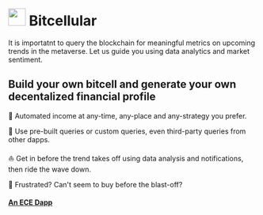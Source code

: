 #  <img src="https://user-images.githubusercontent.com/61543012/194735854-e0c905d3-5c24-4699-8a70-901af3aa685e.png" height="35" width="35" align-items="center" justify-content="center" /> Bitcellular
It is importatnt to query the blockchain for meaningful metrics on upcoming trends in the metaverse. Let us guide you using data analytics and market sentiment.

## Build your own bitcell and generate your own decentalized financial profile

📍 Automated income at any-time, any-place and any-strategy you prefer.

🛟 Use pre-built queries or custom queries, even third-party queries from other dapps.

⛵ Get in before the trend takes off using data analysis and notifications, then ride the wave down.

💞 Frustrated? Can't seem to buy before the blast-off?

#### [An ECE Dapp](https://github.com/eliascharlese)
